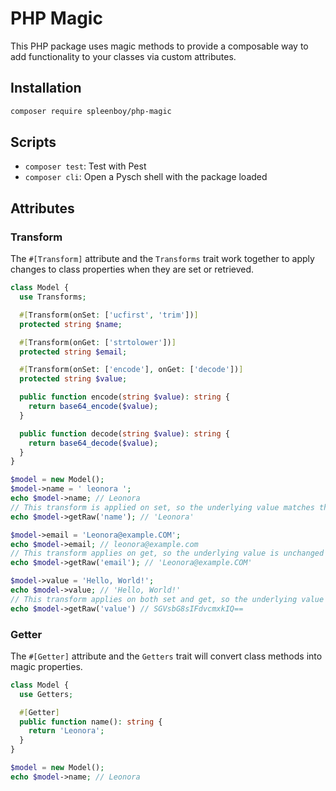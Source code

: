 # PHP Magic

This PHP package uses magic methods to provide a composable way to add functionality to your classes via custom attributes.

## Installation

```bash
composer require spleenboy/php-magic
```

## Scripts
  
- `composer test`: Test with Pest
- `composer cli`: Open a Pysch shell with the package loaded

## Attributes

### Transform

The `#[Transform]` attribute and the `Transforms` trait work together to apply changes to class properties when they are set or retrieved.

```php
class Model {
  use Transforms;

  #[Transform(onSet: ['ucfirst', 'trim'])]
  protected string $name;

  #[Transform(onGet: ['strtolower'])]
  protected string $email;

  #[Transform(onSet: ['encode'], onGet: ['decode'])]
  protected string $value;

  public function encode(string $value): string {
    return base64_encode($value);
  }

  public function decode(string $value): string {
    return base64_decode($value);
  }
}

$model = new Model();
$model->name = ' leonora ';
echo $model->name; // Leonora
// This transform is applied on set, so the underlying value matches the transformed value.
echo $model->getRaw('name'); // 'Leonora'

$model->email = 'Leonora@example.COM';
echo $model->email; // leonora@example.com
// This transform applies on get, so the underlying value is unchanged from what was set
echo $model->getRaw('email'); // 'Leonora@example.COM' 

$model->value = 'Hello, World!';
echo $model->value; // 'Hello, World!'
// This transform applies on both set and get, so the underlying value is transformed
echo $model->getRaw('value') // SGVsbG8sIFdvcmxkIQ==
```

### Getter

The `#[Getter]` attribute and the `Getters` trait will convert class methods into magic properties.

```php
class Model {
  use Getters;

  #[Getter]
  public function name(): string {
    return 'Leonora';
  }
}

$model = new Model();
echo $model->name; // Leonora
```